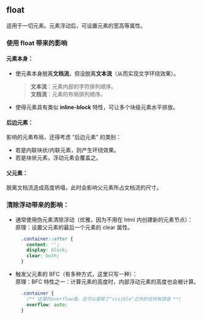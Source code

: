 ## float
适用于一切元素。元素浮动后，可设置元素的宽高等属性。

### 使用 float 带来的影响
#### 元素本身：
- 使元素本身脱离**文档流**，但没脱离**文本流**（从而实现文字环绕效果）。

  > **文本流**：元素内部的字符排列顺序。<br />
  > **文档流**：元素的布局排列顺序。

- 使得元素具有类似 **inline-block** 特性，可让多个块级元素水平排放。

#### 后边元素：
影响的元素布局，还得考虑 “后边元素” 的类别：
- 若是内联块状/内联元素，则产生环绕效果。
- 若是块状元素，浮动元素会覆盖之。

#### 父元素：
脱离文档流造成高度坍塌，此时会影响父元素所占文档流的尺寸。

### 清除浮动带来的影响：
- 通常使用伪元素清除浮动（优雅，因为不用在 html 内创建新的元素节点）：<br />
  原理：设置父元素的最后一个元素的 clear 属性。
  ``` css
    .container::after {
      content: '';
      display: block;
      clear: both;
    }
  ```
- 触发父元素的 BFC（有多种方式，这里只写一种）：<br />
  原理：BFC 特性之一：计算元素的高度时，内部浮动元素的高度也会被计算。
  ``` css
    .container {
      /** 这里的overflow值，还可以是除了"visible"之外的任何有效值 **/
      overflow: auto;
    }
  ```

